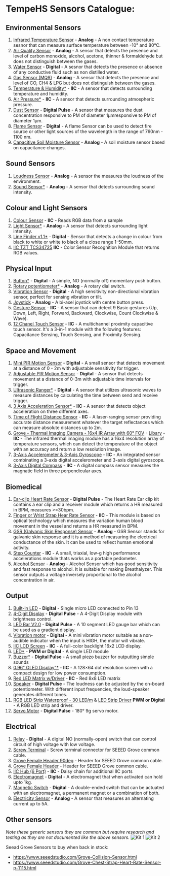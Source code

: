 # TempeHS Sensors Catalogue:

## Environmental Sensors
1. [Infrared Temperature Sensor](https://wiki.seeedstudio.com/Grove-Infrared_Temperature_Sensor/) - **Analog** - A non contact temperature sesnor that can measure surface temperature between -10° and 80°C.
2. [Air Quality Sensor](https://wiki.seeedstudio.com/Grove-Air_Quality_Sensor_v1.3/) - **Analog** - A sensor that detects the presence and level of carbon monoxide, alcohol, acetone, thinner & formaldehyde but does not distinguish between the gases.
3. [Water Sensor](https://wiki.seeedstudio.com/Grove-Water_Sensor/) - **Digital** -  A sesnor that detects the presence or absence of any conductive fluid such as non distilled water.
4. [Gas Sensor (MQ9)](https://github.com/TempeHS/TempeHS_Ardunio_Boilerplate/tree/main/TempeHS_Sensor_Catalogue/Environment/Gas_Sensor_MQ9) - **Analog** -  A sensor that detects the presence and level of CO, CH4 & LPG but does not distinguish between the gases.
5. [Temperature & Humidity*](https://github.com/TempeHS/TempeHS_Ardunio_Boilerplate/tree/main/TempeHS_Sensor_Catalogue/Sensor_Kit/Temp_and_Humid_Sensor) - **IIC** - A sensor that detects surrounding temperature and humidity.
6. [Air Pressure*](https://github.com/TempeHS/TempeHS_Ardunio_Boilerplate/tree/main/TempeHS_Sensor_Catalogue/Sensor_Kit/Air_Pressure_Sensor) - **IIC** -  A sensor that detects surrounding atmospheric pressure.
7. [Dust Sensor](https://wiki.seeedstudio.com/Grove-Dust_Sensor/) - **Digital Pulse** - A sensor that measures the dust concentration responsive to PM of diameter 1μmresponsive to PM of diameter 1μm.
8. [Flame Sensor](https://wiki.seeedstudio.com/Grove-Flame_Sensor/) - **Digital** - A flame Sensor can be used to detect fire source or other light sources of the wavelength in the range of 760nm - 1100 nm.
9. [Capacitive Soil Moisture Sensor](https://wiki.seeedstudio.com/Grove-Capacitive_Moisture_Sensor-Corrosion-Resistant/) - **Analog** - A soil moisture sensor based on capacitance changes.

## Sound Sensors
1. [Loudness Sensor](https://wiki.seeedstudio.com/Grove-Loudness_Sensor/) - **Analog** - A sensor the measures the loudness of the environment. 
2. [Sound Sensor*](https://github.com/TempeHS/TempeHS_Ardunio_Boilerplate/tree/main/TempeHS_Sensor_Catalogue/Sensor_Kit/Sound_Sensor) - **Analog** - A sensor that detects surrounding sound intensity.

## Colour and Light Sensors
1. [Colour Sensor](https://wiki.seeedstudio.com/Grove-IIC_Color_Sensor/) - **IIC** - Reads RGB data from a sample
2. [Light Sensor*](https://github.com/TempeHS/TempeHS_Ardunio_Boilerplate/tree/main/TempeHS_Sensor_Catalogue/Sensor_Kit/Light_Sensor) - **Analog** - A sensor that detects surrounding light intensity.
3. [Line Finder v1.1*](https://github.com/TempeHS/TempeHS_Ardunio_Boilerplate/tree/main/TempeHS_Sensor_Catalogue/Sensor_Kit/Line_Finder_v1.1) - **Digital** - Sensor that detects a change in colour from black to white or white to black of a close range 1-50mm.
4. [IIC TZT TCS34725](https://github.com/TempeHS/TempeHS_Ardunio_Boilerplate/tree/main/TempeHS_Sensor_Catalogue/Examples/IIC_TCS34725_RGB_Color_Sensor) **IIC** - Color Sensor Recognition Module that returns RGB values.

## Physical Input
1. [Button*](https://github.com/TempeHS/TempeHS_Ardunio_Boilerplate/tree/main/TempeHS_Sensor_Catalogue/Sensor_Kit/Button) - **Digital** - A simple, NO (normally off) momentary push button.
2. [Rotary potentiometer*](https://github.com/TempeHS/TempeHS_Ardunio_Boilerplate/tree/main/TempeHS_Sensor_Catalogue/Sensor_Kit/Rotary_Pot) - **Analog** - A rotary dial switch.
3. [Vibration Sensor](https://wiki.seeedstudio.com/Grove-Vibration_Sensor_SW-420/) - **Digital** - A high sensitivity non-directional vibration sensor, perfect for sensing vibration or tilt.
4. [Joystick](https://arduinogetstarted.com/tutorials/arduino-joystick) - **Analog** - A bi-axel joystick with centre button press.
5. [Gesture Sensor](https://wiki.seeedstudio.com/Grove-Gesture_v1.0/) - **IIC** - A sensor that can detect 9 Basic gestures (Up, Down, Left, Right, Forward, Backward, Clockwise, Count Clockwise & Wave).
6. [12 Chanel Touch Sensor](https://wiki.seeedstudio.com/Grove-12-Key-Capacitive-IIC-Touch-Sensor-V3-MPR121/) - **IIC** - A multichannel proximity capacitive touch sensor. It's a 3-in-1 module with the following features: Capacitance Sensing, Touch Sensing, and Proximity Sensing.

## Space and Movement
1. [Mini PIR Motion Sensor](https://wiki.seeedstudio.com/Grove-PIR_Motion_Sensor/) - **Digital** - A small sensor that detects movement at a distance of 0 - 2m with adjustable sensitivity for trigger.
2. [Adjustable PIR Motion Sensor](https://wiki.seeedstudio.com/Grove-Adjustable_PIR_Motion_Sensor/) - **Digital** - A sensor that detects movement at a distance of 0-3m with adjustable time intervals for trigger.
3. [Ultrasonic Ranger*](https://github.com/TempeHS/TempeHS_Ardunio_Boilerplate/tree/main/TempeHS_Sensor_Catalogue/Sensor_Kit/Ultrasonic_Ranger) - **Digital** - A sensor that utilizes ultrasonic waves to measure distances by calculating the time between send and receive trigger.
4. [3 Axis Acceleration Sensor*](https://github.com/TempeHS/TempeHS_Ardunio_Boilerplate/tree/main/TempeHS_Sensor_Catalogue/Sensor_Kit/3_Axis_Accel_Sensor) - **IIC** - A sensor that detects object acceleration on three different axes.
5. [Time of Flight Distance Sensor](https://wiki.seeedstudio.com/Grove-Time_of_Flight_Distance_Sensor-VL53L0X/) - **IIC** - A laser-ranging sensor providing accurate distance measurement whatever the target reflectances which can measure absolute distances up to 2m.
6. [Grove - Thermal Imaging Camera - 16x4 IR Array with 60° FOV](https://www.seeedstudio.com/Grove-Thermal-Imaging-Camera-MLX90621-BAB-16x4-IR-Array-with-60-FOV-p-5266.html) - [Libary](https://github.com/robinvanemden/MLX90621_Arduino_Processing) - **IIC** - The infrared thermal imaging module has a 16x4 resolution array of temperature sensors, which can detect the temperature of the object with an accuracy and return a low resolution image.
7. [3-Axis Accelerometer & 3-Axis Gyroscope](https://wiki.seeedstudio.com/Grove-6-Axis_AccelerometerAndGyroscope/) - **IIC** - An integrated sensor combinating a 3-axis digital accelerometer and 3-axis digital gyroscope.
8. [3-Axis Digital Compass](https://wiki.seeedstudio.com/Grove-3-Axis_Digitial_Compass_v2.0/) - **IIC** - A digital compass sensor measures the magnatic field in three perpendicular axes.

## Biomedical
1. [Ear-clip Heart Rate Sensor](https://wiki.seeedstudio.com/Grove-Ear-clip_Heart_Rate_Sensor/) - **Digital Pulse** - The Heart Rate Ear clip kit contains a ear clip and a receiver module which returns a HR measured in BPM, measures >=30bpm.
2. [Finger or Wrist Strap Hear Rate Sensor](https://wiki.seeedstudio.com/Grove-Finger-clip_Heart_Rate_Sensor/) - **IIC** - This module is based on optical technology which measures the variation human blood movement in the vessel and returns a HR measured in BPM.
3. [GSR (Galvanic Skin Response) Sensor]() - **Analog** - GSR Sensor stands for galvanic skin response and it is a method of measuring the electrical conductance of the skin. It can be used to reflect human emotional activity.
4. [Step Counter](https://wiki.seeedstudio.com/Grove-Step_Counter-BMA456/) - **IIC** - A small, triaxial, low-g high performance accelerations module thats works as a portable pedometer.
5. [Alcohol Sensor](https://wiki.seeedstudio.com/Grove-Alcohol_Sensor/) - **Analog** - Alcohol Sensor which has good sensitivity and fast response to alcohol. It is suitable for making Breathalyzer. This sensor outputs a voltage inversely proportional to the alcohol concentration in air.

## Output
1. [Built-in LED](https://github.com/TempeHS/TempeHS_Ardunio_Boilerplate/tree/main/TempeHS_Sensor_Catalogue/Sensor_Kit/Red_LED) - **Digital** - Single micro LED connected to Pin 13
3. [4-Digit Display](https://wiki.seeedstudio.com/Grove-4-Digit_Display/) - **Digital Pulse** - A 4-Digit Display module with brightness control.
4. [LED Bar V2.0](https://wiki.seeedstudio.com/Grove-LED_Bar/) - **Digital Pulse** - A 10 segment LED gauge bar which can be used as a gradient display.
5. [Vibration motor](https://wiki.seeedstudio.com/Grove-Vibration_Motor/) - **Digital** - A mini vibration motor suitable as a non-audible indicator when the input is HIGH, the motor will vibrate.
6. [IIC LCD Screen](https://github.com/TempeHS/TempeHS_Ardunio_Boilerplate/tree/main/TempeHS_Sensor_Catalogue/Examples/IIC_1602_LCD) - **IIC** - A full-color backlight 16x2 LCD display.
7. [LED*](https://github.com/TempeHS/TempeHS_Ardunio_Boilerplate/tree/main/TempeHS_Sensor_Catalogue/Sensor_Kit/Red_LED) - **PWM or Digital** - A single LED module
8. [Buzzer*](https://github.com/TempeHS/TempeHS_Ardunio_Boilerplate/tree/main/TempeHS_Sensor_Catalogue/Sensor_Kit/Buzzer) - **Digital Pulse** - A small piezo buzzer for outputting simple sounds
9. [0.96" OLED Display"*](https://github.com/TempeHS/TempeHS_Ardunio_Boilerplate/tree/main/TempeHS_Sensor_Catalogue/Sensor_Kit/0.96_OLED_Display) - **IIC** - A 128×64 dot resolution screen with a compact design for low power consumption.
10. [Red LED Matrix w/Driver](https://wiki.seeedstudio.com/Grove-Red_LED_Matrix_w_Driver/) - **IIC** - Red 8x8 LED matrix
11. [Speaker](https://wiki.seeedstudio.com/Grove-Speaker/) - **Digital Pulse** - The loudness can be adjusted by the on-board potentiometer. With different input frequencies, the loud-speaker generates different tones.
12. [RGB LED Strip Waterproof - 30 LED/m](https://www.seeedstudio.com/Grove-WS2813-RGB-LED-Strip-Waterproof-30-LED-m-1m.html) & [LED Strip Driver](https://wiki.seeedstudio.com/Grove-LED_Strip_Driver/) **PWM or Digital** - A RGB LED strip and driver.
13. [Servo Motor](https://github.com/TempeHS/TempeHS_Ardunio_Boilerplate/tree/main/TempeHS_Sensor_Catalogue/Sensor_Kit/Servo_Motor) - **Digital Pulse** - 180° 9g servo motor.

## Electrical
1. [Relay](https://wiki.seeedstudio.com/Grove-Relay/) - **Digital** - A digital NO (normally-open) switch that can control circuit of high voltage with low voltage.
2. [Screw Terminal](https://wiki.seeedstudio.com/Grove-Screw_Terminal/) - Screw terminal connector for SEEED Grove common cable.
3. [Grove Female Header 90deg](https://www.seeedstudio.com/Grove-Universal-4-pin-connector-90-10-PCs.html) - Header for SEEED Grove common cable.
4. [Grove Female Header](https://www.seeedstudio.com/Grove-Universal-4-pin-connector.html) - Header for SEEED Grove common cable.
5. [IIC Hub (6 Port)](https://www.seeedstudio.com/Grove-IIC-Hub-6-Port-p-4349.html) - **IIC** - Daisy chain for additional IIC ports
6. [Electromagnet](https://wiki.seeedstudio.com/Grove-Electromagnet/) - **Digital** - A electromagnet that when activated can hold upto 1kg.
7. [Magnetic Switch](https://wiki.seeedstudio.com/Grove-Magnetic_Switch/) - **Digital** - A double-ended switch that can be actuated with an electromagnet, a permanent magnet or a combination of both.
8. [Electricity Sensor](https://wiki.seeedstudio.com/Grove-Electricity_Sensor/) - **Analog** - A sensor that measures an alternating current up to 5A.

## Other sensors
*Note these generic sensors they are common but require research and testing as they are not documented like the above sensors.*
![Kit 1](https://github.com/TempeHS/TempeHS_Ardunio_Boilerplate/blob/main/TempeHS_Sensor_Catalogue/generic_sensor_kit1.png)
![Kit 2](https://github.com/TempeHS/TempeHS_Ardunio_Boilerplate/blob/main/TempeHS_Sensor_Catalogue/generic_sensor_kit2.png)

Seead Grove Sensors to buy when back in stock:
- https://www.seeedstudio.com/Grove-Collision-Sensor.html
- https://www.seeedstudio.com/Grove-Chest-Strap-Heart-Rate-Sensor-p-1115.html
